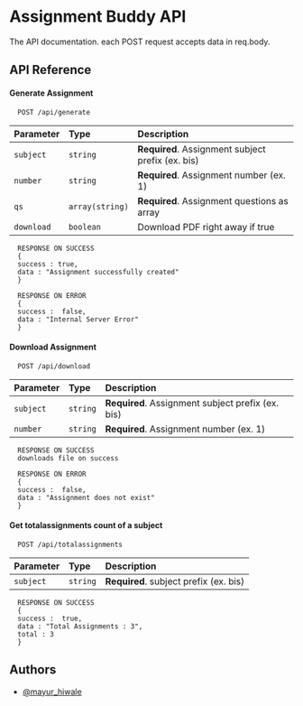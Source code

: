 
# Assignment Buddy API

The API documentation. each POST request accepts data in req.body.


## API Reference

#### Generate Assignment

```http
  POST /api/generate
```

| Parameter | Type     | Description                |
| :-------- | :------- | :------------------------- |
| `subject` | `string` | **Required**. Assignment subject prefix (ex. bis)|
| `number` | `string` | **Required**. Assignment number (ex. 1)|
| `qs` | `array(string)` | **Required**. Assignment questions as array|
| `download` | `boolean` | Download PDF right away if true|

```http
  RESPONSE ON SUCCESS 
  { 
  success : true, 
  data : "Assignment successfully created"
  }

  RESPONSE ON ERROR
  {
  success :  false,
  data : "Internal Server Error"
  }
```

#### Download Assignment

```http
  POST /api/download
```

| Parameter | Type     | Description                |
| :-------- | :------- | :------------------------- |
| `subject` | `string` | **Required**. Assignment subject prefix (ex. bis)|
| `number` | `string` | **Required**. Assignment number (ex. 1)|

```http
  RESPONSE ON SUCCESS 
  downloads file on success

  RESPONSE ON ERROR
  {
  success :  false,
  data : "Assignment does not exist"
  }
```


#### Get totalassignments count of a subject

```http
  POST /api/totalassignments
```

| Parameter | Type     | Description                       |
| :-------- | :------- | :-------------------------------- |
| `subject`      | `string` | **Required**. subject prefix (ex. bis) |

```http
  RESPONSE ON SUCCESS 
  {
  success :  true,
  data : "Total Assignments : 3",
  total : 3
  }

```


## Authors

- [@mayur_hiwale](https://www.github.com/isenseaura)

